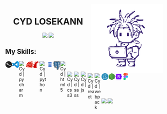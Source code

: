 <img align="right" src="picsvg_download.svg" width="230" />
<h1 align="center">CYD LOSEKANN</h1>
<div align="center">
   <p align="center">
    <a href="https://www.linkedin.com/in/cyd87/" target="_blank"><img src="https://img.shields.io/badge/-LinkedIn-3F3D56?style=for-the-badge&logo=linkedin&logoColor=pink" width="90"></a>
    <a href="https://www.instagram.com/cydlsk/" target="_blank"><img src="https://img.shields.io/badge/-Instagram-3F3D56?style=for-the-badge&logo=instagram&logoColor=pink" width="100"></a> </p>

</div>



 
## My Skills:
<div style="display: inline_block">
   <a href="https://iterm2.com/">
     <img align="left" alt="Cyd | terminal" width="22px" src="https://raw.githubusercontent.com/github/explore/80688e429a7d4ef2fca1e82350fe8e3517d3494d/topics/terminal/terminal.png"/>
   </a>
   <a href="https://code.visualstudio.com/">
      <img align="left" alt="Cyd | vscode" width="22px" src="https://raw.githubusercontent.com/github/explore/80688e429a7d4ef2fca1e82350fe8e3517d3494d/topics/visual-studio-code/visual-studio-code.png" />
   </a>
   <a href="https://www.jetbrains.com/pycharm/">
      <img align="left" alt="Cyd | pycharm" width="22px" src="https://upload.wikimedia.org/wikipedia/commons/thumb/1/1d/PyCharm_Icon.svg/1200px-PyCharm_Icon.svg.png" />
   </a>
   <a href="https://www.ruby-lang.org/">
      <img align="left" alt="Cyd | ruby" width="22px" src="https://github.com/devicons/devicon/raw/master/icons/ruby/ruby-plain.svg" />
   </a>
   <a href="https://rubyonrails.org/">
      <img align="left" alt="Cyd | rails" width="22px" src="https://github.com/devicons/devicon/raw/master/icons/rails/rails-plain.svg" />
   </a>
   <a href="https://www.python.org/">
      <img align="left" alt="Cyd | python" width="22px" src="https://raw.githubusercontent.com/danielcranney/readme-generator/main/public/icons/skills/python-colored.svg" />
   </a>
   <a href="https://www.sqlite.org/">
      <img align="left" alt="Cyd | sqlite" width="22px" src="https://raw.githubusercontent.com/github/explore/80688e429a7d4ef2fca1e82350fe8e3517d3494d/topics/sql/sql.png" />
   </a>
   <a href="https://www.postgresql.org/">
    <img align="left" alt="Cyd | postgre" width="22px" src="https://raw.githubusercontent.com/github/explore/80688e429a7d4ef2fca1e82350fe8e3517d3494d/topics/postgresql/postgresql.png" width="22" height="28" alt="postgresql"/>
   </a>
   <a href="https://developer.mozilla.org/en-US/docs/Glossary/HTML5"> 
      <img align="left" alt="Cyd | html5" width="22px" src="https://raw.githubusercontent.com/danielcranney/readme-generator/main/public/icons/skills/html5-colored.svg" alt="html5" />
   </a>
    <br></br>
   <a href="https://developer.mozilla.org/en-US/docs/Web/CSS">
    <img align="left" alt="Cyd | css3" width="22px" src="https://raw.githubusercontent.com/danielcranney/readme-generator/main/public/icons/skills/css3-colored.svg" alt="css3" />
   </a>
   <a href="https://sass-lang.com/documentation/">
    <img align="left" alt="Cyd | sass" width="22px" src="https://raw.githubusercontent.com/danielcranney/readme-generator/main/public/icons/skills/sass-colored.svg" alt="sass" />
   </a>
   <a href="https://developer.mozilla.org/en-US/docs/Web/JavaScript">
    <img align="left" alt="Cyd | js" width="22px" src="https://raw.githubusercontent.com/danielcranney/readme-generator/main/public/icons/skills/javascript-colored.svg" alt="js" />
   </a>
   <a href="https://react.dev/">
    <img align="left" alt="Cyd | react" width="22px" src="https://raw.githubusercontent.com/danielcranney/readme-generator/main/public/icons/skills/react-colored.svg" alt="react" />
   </a>
   <a href="https://webpack.js.org/"> 
    <img align="left" alt="Cyd | webpack" width="22px" src="https://raw.githubusercontent.com/danielcranney/readme-generator/main/public/icons/skills/webpack-colored.svg" alt="webpack" />
   </a>
   <a href="https://yarnpkg.com/">
    <img align="left" alt="Cyd | yarn" width="22px" src="https://github.com/devicons/devicon/blob/master/icons/yarn/yarn-original.svg" alt="yarn" />
   </a>
   <a href="https://nodejs.org/">
    <img align="left" alt="Cyd | node" width="22px" src="https://github.com/devicons/devicon/blob/master/icons/nodejs/nodejs-original.svg" alt="node" />
   </a>
   <a href="https://getbootstrap.com/">
    <img align="left" alt="Cyd | bootstrap" width="22px" src="https://github.com/devicons/devicon/blob/master/icons/bootstrap/bootstrap-original.svg" alt="bootstrap" />
   </a>
   <a href="https://www.figma.com/">
    <img align="left" alt="Cyd | figma" width="22px" src="https://github.com/devicons/devicon/blob/master/icons/figma/figma-original.svg" alt="figma" />
   </a>
</div>
    <br>



   <br><br>
   
<a href="https://github.com/anuraghazra/github-readme-stats">
  <img height=200 align="center" src="https://github-readme-stats.vercel.app/api?username=cydlos&rank_icon=github" />
</a>
<a href="https://github.com/anuraghazra/convoychat">
  <img height=200 align="center" src="https://github-readme-stats.vercel.app/api/top-langs?username=cydlos&layout=compact&hide_progress=true&langs_count=8&card_width=70" />
</a>



